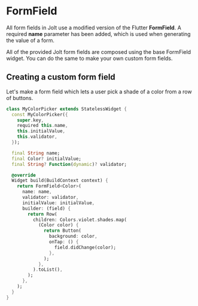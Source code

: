 
# FormField

All form fields in Jolt use a modified version of the Flutter **FormField**. A required **name** parameter has been added, which is used when generating the value of a form.

All of the provided Jolt form fields are composed using the base FormField widget. You can do the same to make your own custom form fields.

## Creating a custom form field

Let's make a form field which lets a user pick a shade of a color from a row of buttons.

```dart
class MyColorPicker extends StatelessWidget {
  const MyColorPicker({
    super.key,
    required this.name,
    this.initialValue,
    this.validator,
  });

  final String name;
  final Color? initialValue;
  final String? Function(dynamic)? validator;

  @override
  Widget build(BuildContext context) {
    return FormField<Color>(
      name: name,
      validator: validator,
      initialValue: initialValue,
      builder: (field) {
        return Row(
          children: Colors.violet.shades.map(
            (Color color) {
              return Button(
                background: color,
                onTap: () {
                  field.didChange(color);
                },
              );
            },
          ).toList(),
        );
      },
    );
  }
}
```
